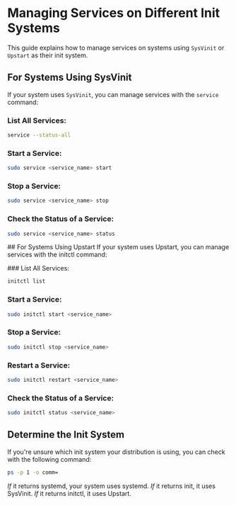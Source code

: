 # Managing Services on Different Init Systems

This guide explains how to manage services on systems using `SysVinit` or `Upstart` as their init system.

## For Systems Using SysVinit

If your system uses `SysVinit`, you can manage services with the `service` command:

### List All Services:
```bash
service --status-all
```
### Start a Service:
```bash
sudo service <service_name> start
```
### Stop a Service:
```bash
sudo service <service_name> stop
```
### Check the Status of a Service:
```bash
sudo service <service_name> status
```
## For Systems Using Upstart
If your system uses Upstart, you can manage services with the initctl command:

### List All Services:
```bash
initctl list
```
### Start a Service:
```bash
sudo initctl start <service_name>
```
### Stop a Service:
```bash
sudo initctl stop <service_name>
```
### Restart a Service:
```bash
sudo initctl restart <service_name>
```
### Check the Status of a Service:
```bash
sudo initctl status <service_name>
```
## Determine the Init System
If you're unsure which init system your distribution is using, you can check with the following command:
```bash
ps -p 1 -o comm=
```
*If* it returns systemd, your system uses systemd.
*If* it returns init, it uses SysVinit.
*If* it returns initctl, it uses Upstart.

